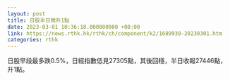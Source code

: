 ```yaml
---
layout: post
title: 日股半日微升1點
date: 2023-03-01 10:36:18.000000000 +08:00
link: https://news.rthk.hk/rthk/ch/component/k2/1689939-20230301.htm
categories: rthk
---
```


日股早段最多跌0.5%，日經指數低見27305點，其後回穩，半日收報27446點，升1點。
